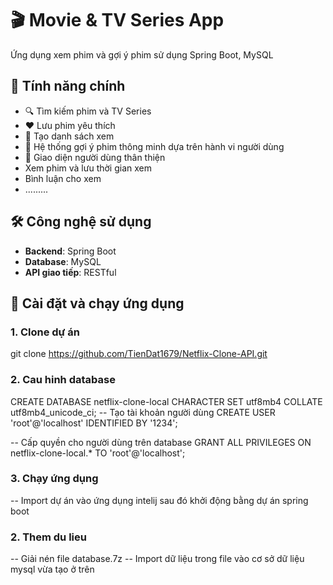 # 🎬 Movie & TV Series App

Ứng dụng xem phim và gợi ý phim sử dụng Spring Boot, MySQL
## 📌 Tính năng chính

- 🔍 Tìm kiếm phim và TV Series
- ❤️ Lưu phim yêu thích
- 📝 Tạo danh sách xem
- 🤖 Hệ thống gợi ý phim thông minh dựa trên hành vi người dùng
- 📄 Giao diện người dùng thân thiện
- Xem phim và lưu thời gian xem
- Bình luận cho xem
- .........

## 🛠️ Công nghệ sử dụng

- **Backend**: Spring Boot
- **Database**: MySQL
- **API giao tiếp**: RESTful

## 🔧 Cài đặt và chạy ứng dụng

### 1. Clone dự án

git clone https://github.com/TienDat1679/Netflix-Clone-API.git
### 2. Cau hinh database

CREATE DATABASE netflix-clone-local CHARACTER SET utf8mb4 COLLATE utf8mb4_unicode_ci;
-- Tạo tài khoản người dùng
CREATE USER 'root'@'localhost' IDENTIFIED BY '1234';

-- Cấp quyền cho người dùng trên database
GRANT ALL PRIVILEGES ON netflix-clone-local.* TO 'root'@'localhost';
### 3. Chạy ứng dụng

-- Import dự án vào ứng dụng intelij sau đó khởi động bằng dự án spring boot

### 2. Them du lieu

-- Giải nén file database.7z
-- Import dữ liệu trong file vào cơ sở dữ liệu mysql vừa tạo ở trên
